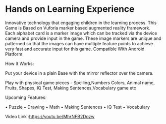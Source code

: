 # Hands on Learning Experience
Innovative technology that engaging children in the learning process. 
This Game is Based on Vuforia marker based augmented reality framework. Each alphabet card is a marker image which can be tracked via the device camera and provide input in the game. These image markers are unique and patterned so that the images can have multiple feature points to achieve very fast and accurate input for this game.
Compatible With Android Platform 

How It Works:

Put your device in a plain Base with the mirror reflector over the camera.

Play with physical game pieces - Spelling,Numbers Colors, Animal name, Fruits, Shapes, IQ Test, Making Sentences,Vocabulary game etc

Upcoming Features:

•	Puzzle
•	Drawing
•	Math
•	Making Sentences
•	IQ Test
•	Vocabulary

Video Link :https://youtu.be/MhrNFB2Dozw
